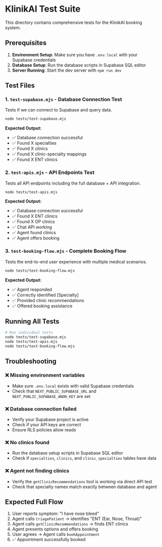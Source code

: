# KlinikAI Test Suite

This directory contains comprehensive tests for the KlinikAI booking system.

## Prerequisites

1. **Environment Setup**: Make sure you have `.env.local` with your Supabase credentials
2. **Database Setup**: Run the database scripts in Supabase SQL editor
3. **Server Running**: Start the dev server with `npm run dev`

## Test Files

### 1. `test-supabase.mjs` - Database Connection Test
Tests if we can connect to Supabase and query data.

```bash
node tests/test-supabase.mjs
```

**Expected Output:**
- ✅ Database connection successful
- ✅ Found X specialties
- ✅ Found X clinics  
- ✅ Found X clinic-specialty mappings
- ✅ Found X ENT clinics

### 2. `test-apis.mjs` - API Endpoints Test
Tests all API endpoints including the full database + API integration.

```bash
node tests/test-apis.mjs
```

**Expected Output:**
- ✅ Database connection successful
- ✅ Found X ENT clinics
- ✅ Found X GP clinics
- ✅ Chat API working
- ✅ Agent found clinics
- ✅ Agent offers booking

### 3. `test-booking-flow.mjs` - Complete Booking Flow
Tests the end-to-end user experience with multiple medical scenarios.

```bash
node tests/test-booking-flow.mjs
```

**Expected Output:**
- ✅ Agent responded
- ✅ Correctly identified [Specialty]
- ✅ Provided clinic recommendations
- ✅ Offered booking assistance

## Running All Tests

```bash
# Run individual tests
node tests/test-supabase.mjs
node tests/test-apis.mjs
node tests/test-booking-flow.mjs
```

## Troubleshooting

### ❌ Missing environment variables
- Make sure `.env.local` exists with valid Supabase credentials
- Check that `NEXT_PUBLIC_SUPABASE_URL` and `NEXT_PUBLIC_SUPABASE_ANON_KEY` are set

### ❌ Database connection failed
- Verify your Supabase project is active
- Check if your API keys are correct
- Ensure RLS policies allow reads

### ❌ No clinics found
- Run the database setup scripts in Supabase SQL editor
- Check if `specialties`, `clinics`, and `clinic_specialties` tables have data

### ❌ Agent not finding clinics
- Verify the `getClinicRecommendations` tool is working via direct API test
- Check that specialty names match exactly between database and agent

## Expected Full Flow

1. User reports symptom: "I have nose bleed"
2. Agent calls `triagePatient` → identifies "ENT (Ear, Nose, Throat)"
3. Agent calls `getClinicRecommendations` → finds ENT clinics
4. Agent presents options and offers booking
5. User agrees → Agent calls `bookAppointment`
6. ✅ Appointment successfully booked
